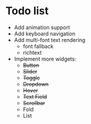 
# Todo list

- Add animation support
- Add keyboard navigation
- Add multi-font text rendering
  - font fallback
  - richtext
- Implement more widgets:
  - ~~Button~~
  - ~~Slider~~
  - ~~Toggle~~
  - ~~Dropdown~~
  - ~~Hover~~
  - ~~Text Field~~
  - ~~Scrollbar~~
  - Fold
  - List